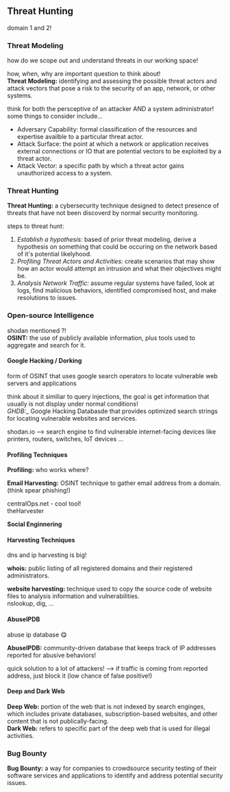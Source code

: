 ## Threat Hunting ## 
domain 1 and 2!
### Threat Modeling ###
how do we scope out and understand threats in our working space! <br>

how, when, why are important question to think about! <br>
__Threat Modeling:__ identifying and assessing the possible threat actors and attack vectors that pose a risk to the security of an app, network, or other systems. <br>

think for both the persceptive of an attacker AND a system administrator! some things to consider include... <br>
- Adversary Capability: formal classification of the resources and expertise availble to a particular threat actor.
- Attack Surface: the point at which a network or application receives external connections or IO that are potential vectors to be exploited by a threat actor.
- Attack Vector: a specific path by which a threat actor gains unauthorized access to a system.

### Threat Hunting ### 
__Threat Hunting:__ a cybersecurity technique designed to detect presence of threats that have not been discoverd by normal security monitoring. <br>

steps to threat hunt:
1. _Establish a hypothesis:_ based of prior threat modeling, derive a hypothesis on something that could be occuring on the network based of it's potential likelyhood.
2. _Profiling Threat Actors and Activities:_ create scenarios that may show how an actor would attempt an intrusion and what their objectives might be.
3. _Analysis Network Traffic:_ assume regular systems have failed, look at logs, find malicious behaviors, identified compromised host, and make resolutions to issues.

### Open-source Intelligence ###
shodan mentioned ?! <br>
__OSINT:__ the use of publicly available information, plus tools used to aggregate and search for it. 

#### Google Hacking / Dorking ####
form of OSINT that uses google search operators to locate vulnerable web servers and applications <br>

think about it similiar to query injections, the goal is get information that usually is not display under normal conditions! <br>
__GHDB_:__ Google Hacking Databasde that provides optimized search strings for locating vulnerable websites and services. <br>

shodan.io --> search engine to find vulnerable internet-facing devices like printers, routers, switches, IoT devices ... <br>

#### Profiling Techniques ####
__Profiling:__ who works where?

__Email Harvesting:__ OSINT technique to gather email address from a domain. <br> (think spear phishing!)

centralOps.net - cool tool! <br>
theHarvester <br>

__Social Enginnering__ <br>
#### Harvesting Techniques ####
dns and ip harvesting is big!

__whois:__ public listing of all registered domains and their registered administrators. <br>

__website harvesting:__ technique used to copy the source code of website files to analysis information and vulnerabilities. <br>
nslookup, dig, ... 

#### AbuseIPDB ####
abuse ip database :yum: <br>

__AbuseIPDB:__ community-driven database that keeps track of IP addresses reported for abusive behaviors! <br>

quick solution to a lot of attackers! --> if traffic is coming from reported address, just block it (low chance of false positive!) <br>

#### Deep and Dark Web ####
__Deep Web:__ portion of the web that is not indexed by search enginges, which includes private databases, subscription-based websites, and other content that is not publically-facing. <br>
__Dark Web:__ refers to specific part of the deep web that is used for illegal activities. <br>

### Bug Bounty ### 
__Bug Bounty:__ a way for companies to crowdsource security testing of their software services and applications to identify and address potential security issues. <br>